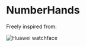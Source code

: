# NumberHands

Freely inspired from:

![Huawei watchface](http://www.gethuawei.com/media/wysiwyg/pdpcms/huawei_watch/watches/black-links1.png)
